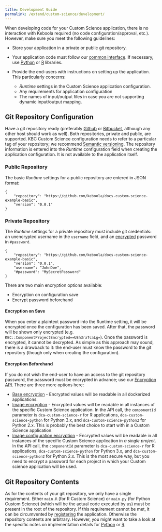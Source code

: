 ```yaml
---
title: Development Guide
permalink: /extend/custom-science/development/
---
```


When developing code for your Custom Science application, there is no interaction with Keboola required (no code configuration/approval, etc.). 
However, make sure you meet the following guidelines:

- Store your application in a private or public git repository.
- Your application code must follow our [common interface](/common-interface). If necessary, use [Python](/extend/custom-science/python/) or [R](/extend/custom-science/r) libraries. 
- Provide the end-users with instructions on setting up the application. This particularly concerns:
 
  - *Runtime* settings in the Custom Science application configuration.
  - Any requirements for application configuration
  - The names of input/output files in case you are not supporting dynamic input/output mapping.

## Git Repository Configuration
Have a git repository ready (preferably [Github](https://github.com/) or [Bitbucket](https://bitbucket.org/), although any other host should work as well). 
Both repositories, private and public, are supported. KBC Custom Science configuration needs to refer to a particular tag of your repository; 
we recommend [Semantic versioning](http://semver.org/). The repository information is entered into the *Runtime* configuration field when creating the application configuration. 
It is not available to the application itself. 

### Public Repository
The basic *Runtime* settings for a public repository are entered in JSON format: 

	{
		"repository": "https://github.com/keboola/docs-custom-science-example-basic",
		"version": "0.0.1"
	}
    

### Private Repository
The *Runtime* settings for a private repository must include git credentials: an unencrypted username in the
`username` field, and an [encrypted](/architecture/encryption/) password in `#password`. 

	{
        "repository": "https://github.com/keboola/docs-custom-science-example-basic",
        "version": "0.0.1",
        "username": "JohnDoe",
        "#password": "MySecretPassword"
	}

There are two main encryption options available:

- Encryption on configuration save
- Encrypt password beforehand

#### Encryption on Save
When you enter a plaintext password into the Runtime setting, it will be encrypted once the configuration has been saved. After that,
the password will be shown only encrypted (e.g. `KBC::ComponentProjectEncrypted==UEh3raTcaLg=`). Once the password is encrypted, it cannot be 
decrypted. As simple as this approach may sound, there is a drawback to it: the end-user must know the password to the git repository (though only when creating the configuration).
  
#### Encryption Beforehand
If you do not wish the end-user to have an access to the git repository password, the password must be encrypted in advance; use our 
[Encryption API](/architecture/encryption/). There are three more options here:

- [Base encryption](/architecture/encryption/#base-encryption) - Encrypted values will be readable in all dockerized applications.
- [Image encryption](/architecture/encryption/#image-encryption) - Encrypted values will be readable in all instances of the specific Custom Science application.
 In the API call, the `componentId` parameter is `dca-custom-science-r` for R applications, `dca-custom-science-python` for Python 3.x, and `dca-custom-science-python2` 
for Python 2.x. This is probably the best choice to start with in a Custom Science application.  
- [Image configuration encryption](/architecture/encryption/#image-configuration-encryption) - Encrypted values will be readable in all instances of the 
specific Custom Science application in *a single project*.
 In the API call, the `componentId` parameter is `dca-custom-science-r` for R applications, `dca-custom-science-python` for Python 3.x, and `dca-custom-science-python2` 
for Python 2.x. This is the most secure way, but you need to encrypt a password for each project in which your Custom science application will be used.

## Git Repository Contents
As for the contents of your git repository, we only have a single requirement. Either `main.R` (for R Custom Science) or `main.py` (for Python Custom Science) (which will be the actual code executed by us) must be present in the root of the repository. If this requirement cannot be met, it can be circumvented by [registering](/registration/) the application. 
Otherwise the repository contents are arbitrary.
However, you might want to take a look at the specific notes on implementation details for [Python](/extend/custom-science/python/) or [R](/extend/custom-science/r).

